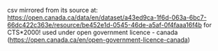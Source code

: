 csv mirrored from its source at: https://open.canada.ca/data/en/dataset/a43ed9ca-1f6d-063a-6bc7-66dc422c363e/resource/be452e1d-0545-46de-a5af-0f4faaa16f4b for CTS*2000!
used under open government licence - canada (https://open.canada.ca/en/open-government-licence-canada)
